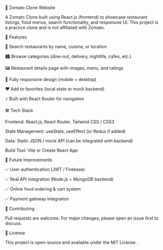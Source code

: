 🍴 Zomato Clone Website

A Zomato Clone built using React.js (frontend) to showcase restaurant listings, food menus, search functionality, and responsive UI.
This project is a practice clone and is not affiliated with Zomato.


🚀 Features

🔎 Search restaurants by name, cuisine, or location

🏙️ Browse categories (dine-out, delivery, nightlife, cafes, etc.)

🖼️ Restaurant details page with images, menu, and ratings

📱 Fully responsive design (mobile + desktop)

❤️ Add to favorites (local state or mock backend)

⚡ Built with React Router for navigation


🛠️ Tech Stack

Frontend: React.js, React Router, Tailwind CSS / CSS3

State Management: useState, useEffect (or Redux if added)

Data: Static JSON / mock API (can be integrated with backend)

Build Tool: Vite or Create React App

🎯 Future Improvements

✅ User authentication (JWT / Firebase)

✅ Real API integration (Node.js + MongoDB backend)

✅ Online food ordering & cart system

✅ Payment gateway integration


🙌 Contributing

Pull requests are welcome. For major changes, please open an issue first to discuss.


📄 License

This project is open-source and available under the MIT License
.




